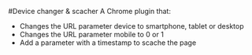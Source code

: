#Device changer & scacher
A Chrome plugin that:
-	Changes the URL parameter device to smartphone, tablet or desktop
-	Changes the URL parameter mobile to 0 or 1
-	Add a parameter with a timestamp to scache the page
